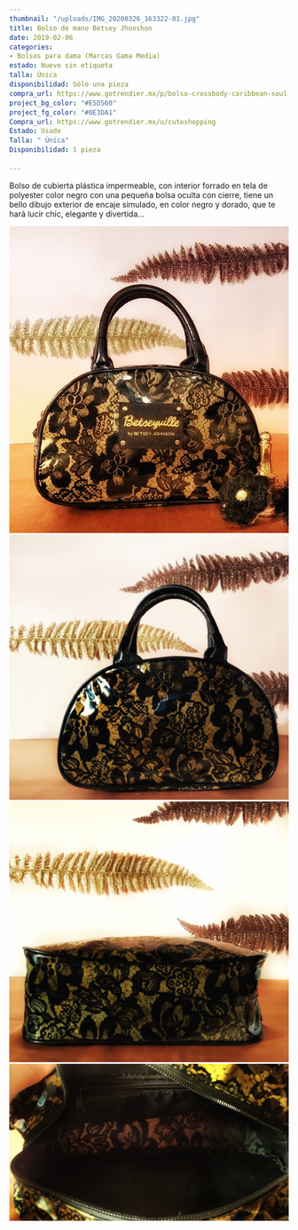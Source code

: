 ```yaml
---
thumbnail: "/uploads/IMG_20200326_163322-01.jpg"
title: Bolso de mano Betsey Jhonshon
date: 2019-02-06
categories:
- Bolsos para dama (Marcas Gama Media)
estado: Nuevo sin etiqueta
talla: Única
disponibilidad: Sólo una pieza
compra_url: https://www.gotrendier.mx/p/bolso-crossbody-caribbean-soul-3179171
project_bg_color: "#E5D560"
project_fg_color: "#0E3DA1"
Compra_url: https://www.gotrendier.mx/u/cuteshopping
Estado: Usado
Talla: " Única"
Disponibilidad: 1 pieza

---
```

Bolso de cubierta plástica impermeable, con interior forrado en tela de polyester color negro con una pequeña bolsa oculta con cierre, tiene un  bello dibujo exterior de encaje simulado, en color negro y dorado, que te hará lucir chic, elegante y divertida...

![](/uploads/IMG_20200326_163322-01.jpg)![](/uploads/IMG_20200329_154255-01.jpg)![](/uploads/IMG_20200329_154323-01.jpg)![](/uploads/IMG_20200329_155248-01.jpg)